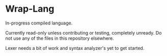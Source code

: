# Wrap-Lang
In-progress compiled language.

Currently read-only unless contributing or testing, completely unready.
Do not use any of the files in this repository elsewhere.

Lexer needs a bit of work and syntax analyzer's yet to get started.
